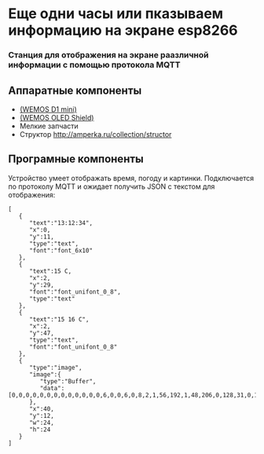 # Еще одни часы или пказываем информацию на экране esp8266

### Станция для отображения на экране раазличной информации с помощью протокола MQTT




## Аппаратные компоненты
* [(WEMOS D1 mini)](https://www.wemos.cc/product/d1-mini.html)
* [(WEMOS OLED Shield)](https://www.wemos.cc/product/oled-shield.html)
* Мелкие запчасти
* Структор http://amperka.ru/collection/structor

## Програмные компоненты

Устройство умеет отображать время, погоду и картинки. Подключается по протоколу MQTT и ожидает получить JSON c текстом для отображения:
```
[  
   {  
      "text":"13:12:34",
      "x":0,
      "y":11,
      "type":"text",
      "font":"font_6x10"
   },
   {  
      "text":15 C,
      "x":2,
      "y":29,
      "font":"font_unifont_0_8",
      "type":"text"
   },
   {  
      "text":"15 16 C",
      "x":2,
      "y":47,
      "type":"text",
      "font":"font_unifont_0_8"
   },
   {  
      "type":"image",
      "image":{  
         "type":"Buffer",
         "data":[0,0,0,0,0,0,0,0,0,0,0,0,0,6,0,0,6,0,8,2,1,56,192,1,48,206,0,128,31,0,192,49,0,96,96,0,102,96,10,103,96,15,96,96,0,192,48,0,192,63,0,128,15,0,56,192,1,24,128,1,0,6,0,0,6,0,0,6,0,0,0,0]
      },
      "x":40,
      "y":12,
      "w":24,
      "h":24
   }
]
```
